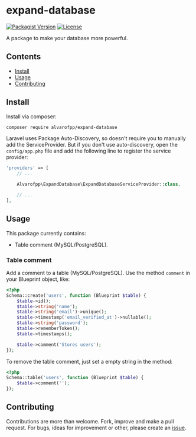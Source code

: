 # expand-database
[![Packagist Version](https://img.shields.io/packagist/v/alvarofpp/expand-database)](https://packagist.org/packages/alvarofpp/expand-database)
[![License](https://img.shields.io/badge/license-MIT-brightgreen.svg)](https://github.com/alvarofpp/laravel-expand-database/blob/master/LICENSE)

A package to make your database more powerful.

## Contents
  - [Install](#install)
  - [Usage](#usage)
  - [Contributing](#contributing)

## Install
Install via composer:
```bash
composer require alvarofpp/expand-database
```

Laravel uses Package Auto-Discovery, so doesn't require you to manually add the ServiceProvider.
But if you don't use auto-discovery, open the `config/app.php` file and add the following line to register the service provider:
```php
'providers' => [
    // ...

    Alvarofpp\ExpandDatabase\ExpandDatabaseServiceProvider::class,

    // ...
],
```

## Usage
This package currently contains:
- Table comment (MySQL/PostgreSQL).

### Table comment
Add a comment to a table (MySQL/PostgreSQL).
Use the method `comment` in your Blueprint object, like:
```php
<?php
Schema::create('users', function (Blueprint $table) {
    $table->id();
    $table->string('name');
    $table->string('email')->unique();
    $table->timestamp('email_verified_at')->nullable();
    $table->string('password');
    $table->rememberToken();
    $table->timestamps();

    $table->comment('Stores users');
});
```

To remove the table comment, just set a empty string in the method:
```php
<?php
Schema::table('users', function (Blueprint $table) {
    $table->comment('');
});
```

## Contributing
Contributions are more than welcome. Fork, improve and make a pull request. For bugs, ideas for improvement or other, please create an [issue](https://github.com/alvarofpp/laravel-expand-database/issues).
